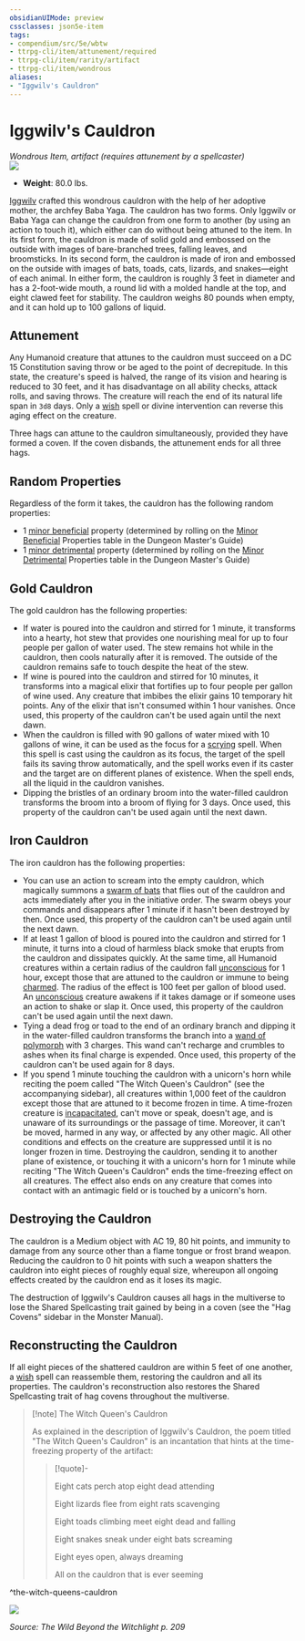 ```yaml
---
obsidianUIMode: preview
cssclasses: json5e-item
tags:
- compendium/src/5e/wbtw
- ttrpg-cli/item/attunement/required
- ttrpg-cli/item/rarity/artifact
- ttrpg-cli/item/wondrous
aliases: 
- "Iggwilv's Cauldron"
---
```

# Iggwilv's Cauldron
*Wondrous Item, artifact (requires attunement by a spellcaster)*  
![](/3-Mechanics/CLI/items/img/iggwilvs-cauldron.webp#right)  

- **Weight**: 80.0 lbs.

[Iggwilv](/3-Mechanics/CLI/bestiary/npc/iggwilv-the-witch-queen-wbtw.md) crafted this wondrous cauldron with the help of her adoptive mother, the archfey Baba Yaga. The cauldron has two forms. Only Iggwilv or Baba Yaga can change the cauldron from one form to another (by using an action to touch it), which either can do without being attuned to the item. In its first form, the cauldron is made of solid gold and embossed on the outside with images of bare-branched trees, falling leaves, and broomsticks. In its second form, the cauldron is made of iron and embossed on the outside with images of bats, toads, cats, lizards, and snakes—eight of each animal. In either form, the cauldron is roughly 3 feet in diameter and has a 2-foot-wide mouth, a round lid with a molded handle at the top, and eight clawed feet for stability. The cauldron weighs 80 pounds when empty, and it can hold up to 100 gallons of liquid.

## Attunement

Any Humanoid creature that attunes to the cauldron must succeed on a DC 15 Constitution saving throw or be aged to the point of decrepitude. In this state, the creature's speed is halved, the range of its vision and hearing is reduced to 30 feet, and it has disadvantage on all ability checks, attack rolls, and saving throws. The creature will reach the end of its natural life span in `3d8` days. Only a [wish](/3-Mechanics/CLI/spells/wish.md) spell or divine intervention can reverse this aging effect on the creature.

Three hags can attune to the cauldron simultaneously, provided they have formed a coven. If the coven disbands, the attunement ends for all three hags.

## Random Properties

Regardless of the form it takes, the cauldron has the following random properties:

- 1 [minor beneficial](/3-Mechanics/CLI/tables/artifact-properties-minor-beneficial-properties.md) property (determined by rolling on the [Minor Beneficial](/3-Mechanics/CLI/tables/artifact-properties-minor-beneficial-properties.md) Properties table in the Dungeon Master's Guide)  
- 1 [minor detrimental](/3-Mechanics/CLI/tables/artifact-properties-minor-detrimental-properties.md) property (determined by rolling on the [Minor Detrimental](/3-Mechanics/CLI/tables/artifact-properties-minor-detrimental-properties.md) Properties table in the Dungeon Master's Guide)  

## Gold Cauldron

The gold cauldron has the following properties:

- If water is poured into the cauldron and stirred for 1 minute, it transforms into a hearty, hot stew that provides one nourishing meal for up to four people per gallon of water used. The stew remains hot while in the cauldron, then cools naturally after it is removed. The outside of the cauldron remains safe to touch despite the heat of the stew.  
- If wine is poured into the cauldron and stirred for 10 minutes, it transforms into a magical elixir that fortifies up to four people per gallon of wine used. Any creature that imbibes the elixir gains 10 temporary hit points. Any of the elixir that isn't consumed within 1 hour vanishes. Once used, this property of the cauldron can't be used again until the next dawn.  
- When the cauldron is filled with 90 gallons of water mixed with 10 gallons of wine, it can be used as the focus for a [scrying](/3-Mechanics/CLI/spells/scrying.md) spell. When this spell is cast using the cauldron as its focus, the target of the spell fails its saving throw automatically, and the spell works even if its caster and the target are on different planes of existence. When the spell ends, all the liquid in the cauldron vanishes.  
- Dipping the bristles of an ordinary broom into the water-filled cauldron transforms the broom into a broom of flying for 3 days. Once used, this property of the cauldron can't be used again until the next dawn.  

## Iron Cauldron

The iron cauldron has the following properties:

- You can use an action to scream into the empty cauldron, which magically summons a [swarm of bats](/3-Mechanics/CLI/bestiary/beast/swarm-of-bats.md) that flies out of the cauldron and acts immediately after you in the initiative order. The swarm obeys your commands and disappears after 1 minute if it hasn't been destroyed by then. Once used, this property of the cauldron can't be used again until the next dawn.  
- If at least 1 gallon of blood is poured into the cauldron and stirred for 1 minute, it turns into a cloud of harmless black smoke that erupts from the cauldron and dissipates quickly. At the same time, all Humanoid creatures within a certain radius of the cauldron fall [unconscious](/3-Mechanics/CLI/rules/conditions.md#unconscious) for 1 hour, except those that are attuned to the cauldron or immune to being [charmed](/3-Mechanics/CLI/rules/conditions.md#charmed). The radius of the effect is 100 feet per gallon of blood used. An [unconscious](/3-Mechanics/CLI/rules/conditions.md#unconscious) creature awakens if it takes damage or if someone uses an action to shake or slap it. Once used, this property of the cauldron can't be used again until the next dawn.  
- Tying a dead frog or toad to the end of an ordinary branch and dipping it in the water-filled cauldron transforms the branch into a [wand of polymorph](/3-Mechanics/CLI/items/wand-of-polymorph.md) with 3 charges. This wand can't recharge and crumbles to ashes when its final charge is expended. Once used, this property of the cauldron can't be used again for 8 days.  
- If you spend 1 minute touching the cauldron with a unicorn's horn while reciting the poem called "The Witch Queen's Cauldron" (see the accompanying sidebar), all creatures within 1,000 feet of the cauldron except those that are attuned to it become frozen in time. A time-frozen creature is [incapacitated](/3-Mechanics/CLI/rules/conditions.md#incapacitated), can't move or speak, doesn't age, and is unaware of its surroundings or the passage of time. Moreover, it can't be moved, harmed in any way, or affected by any other magic. All other conditions and effects on the creature are suppressed until it is no longer frozen in time. Destroying the cauldron, sending it to another plane of existence, or touching it with a unicorn's horn for 1 minute while reciting "The Witch Queen's Cauldron" ends the time-freezing effect on all creatures. The effect also ends on any creature that comes into contact with an antimagic field or is touched by a unicorn's horn.  

## Destroying the Cauldron

The cauldron is a Medium object with AC 19, 80 hit points, and immunity to damage from any source other than a flame tongue or frost brand weapon. Reducing the cauldron to 0 hit points with such a weapon shatters the cauldron into eight pieces of roughly equal size, whereupon all ongoing effects created by the cauldron end as it loses its magic.

The destruction of Iggwilv's Cauldron causes all hags in the multiverse to lose the Shared Spellcasting trait gained by being in a coven (see the "Hag Covens" sidebar in the Monster Manual).

## Reconstructing the Cauldron

If all eight pieces of the shattered cauldron are within 5 feet of one another, a [wish](/3-Mechanics/CLI/spells/wish.md) spell can reassemble them, restoring the cauldron and all its properties. The cauldron's reconstruction also restores the Shared Spellcasting trait of hag covens throughout the multiverse.

> [!note] The Witch Queen's Cauldron
> 
> As explained in the description of Iggwilv's Cauldron, the poem titled "The Witch Queen's Cauldron" is an incantation that hints at the time-freezing property of the artifact:
> 
> > [!quote]-  
> > 
> > Eight cats perch atop eight dead attending
> > 
> > Eight lizards flee from eight rats scavenging
> > 
> > Eight toads climbing meet eight dead and falling
> > 
> > Eight snakes sneak under eight bats screaming
> > 
> > Eight eyes open, always dreaming
> > 
> > All on the cauldron that is ever seeming
> 
^the-witch-queens-cauldron

![](/3-Mechanics/CLI/items/img/iggwilvs-cauldron-iron.webp#center)
 

*Source: The Wild Beyond the Witchlight p. 209*